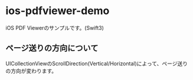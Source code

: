 # ios-pdfviewer-demo
iOS PDF Viewerのサンプルです。(Swift3)

## ページ送りの方向について
UICollectionViewのScrollDirection(Vertical/Horizontal)によって、ページ送りの方向が変わります。

